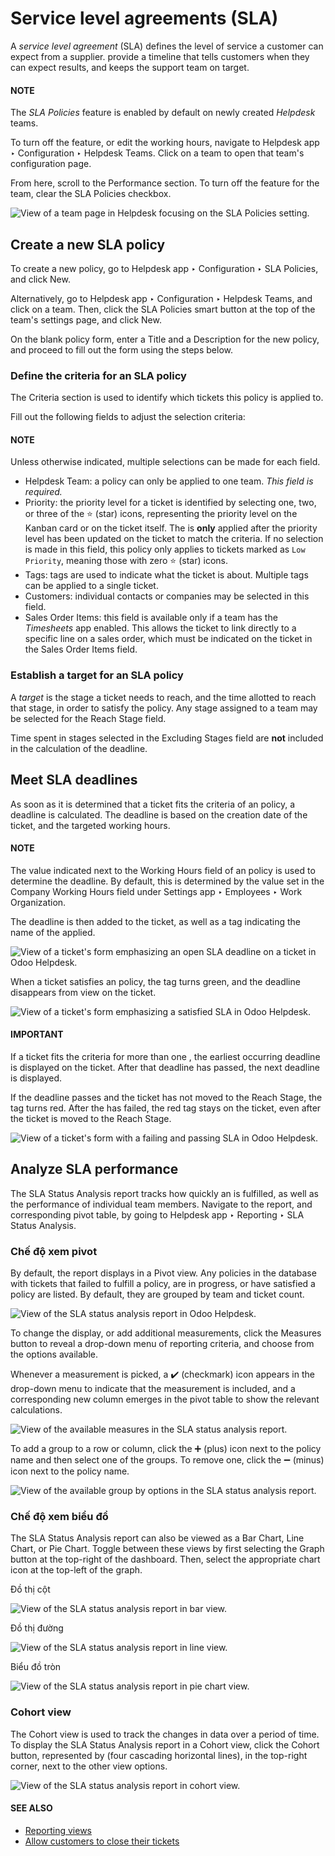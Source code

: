 # Service level agreements (SLA)

A *service level agreement* (SLA) defines the level of service a customer can expect from a
supplier.  provide a timeline that tells customers when they
can expect results, and keeps the support team on target.

#### NOTE
The *SLA Policies* feature is enabled by default on newly created *Helpdesk* teams.

To turn off the feature, or edit the working hours, navigate to Helpdesk app ‣
Configuration ‣ Helpdesk Teams. Click on a team to open that team's configuration page.

From here, scroll to the Performance section. To turn off the  feature for the team, clear the SLA Policies checkbox.

![View of a team page in Helpdesk focusing on the SLA Policies setting.](applications/services/helpdesk/overview/sla/sla-enable.png)

## Create a new SLA policy

To create a new policy, go to Helpdesk app ‣ Configuration ‣ SLA Policies, and
click New.

Alternatively, go to Helpdesk app ‣ Configuration ‣ Helpdesk Teams, and click
on a team. Then, click the SLA Policies smart button at the top of the team's settings
page, and click New.

On the blank  policy form, enter a Title and a
Description for the new policy, and proceed to fill out the form using the steps below.

### Define the criteria for an SLA policy

The Criteria section is used to identify which tickets this policy is applied to.

Fill out the following fields to adjust the selection criteria:

#### NOTE
Unless otherwise indicated, multiple selections can be made for each field.

- Helpdesk Team: a policy can only be applied to one team. *This field is required.*
- Priority: the priority level for a ticket is identified by selecting one, two, or
  three of the ⭐ (star) icons, representing the priority level on the Kanban card or on
  the ticket itself. The  is **only** applied after the
  priority level has been updated on the ticket to match the 
  criteria. If no selection is made in this field, this policy only applies to tickets marked as
  `Low Priority`, meaning those with zero ⭐ (star) icons.
- Tags: tags are used to indicate what the ticket is about. Multiple tags can be applied
  to a single ticket.
- Customers: individual contacts or companies may be selected in this field.
- Sales Order Items: this field is available only if a team has the *Timesheets* app
  enabled. This allows the ticket to link directly to a specific line on a sales order, which must
  be indicated on the ticket in the Sales Order Items field.

### Establish a target for an SLA policy

A *target* is the stage a ticket needs to reach, and the time allotted to reach that stage, in order
to satisfy the  policy. Any stage assigned to a team may be
selected for the Reach Stage field.

Time spent in stages selected in the Excluding Stages field are **not** included in the
calculation of the  deadline.

## Meet SLA deadlines

As soon as it is determined that a ticket fits the criteria of an  policy, a deadline is calculated. The deadline is based on the creation date of the
ticket, and the targeted working hours.

#### NOTE
The value indicated next to the Working Hours field of an  policy is used to determine the deadline. By default, this is determined by the value
set in the Company Working Hours field under Settings app ‣
Employees ‣ Work Organization.

The deadline is then added to the ticket, as well as a tag indicating the name of the  applied.

![View of a ticket's form emphasizing an open SLA deadline on a ticket in Odoo Helpdesk.](applications/services/helpdesk/overview/sla/sla-open-deadline.png)

When a ticket satisfies an  policy, the  tag turns green, and the deadline disappears from view on the ticket.

![View of a ticket's form emphasizing a satisfied SLA in Odoo Helpdesk.](applications/services/helpdesk/overview/sla/sla-deadline.png)

#### IMPORTANT
If a ticket fits the criteria for more than one , the
earliest occurring deadline is displayed on the ticket. After that deadline has passed, the next
deadline is displayed.

If the  deadline passes and the ticket has not moved to the
Reach Stage, the  tag turns red. After the
 has failed, the red tag stays on the ticket, even after the
ticket is moved to the Reach Stage.

![View of a ticket's form with a failing and passing SLA in Odoo Helpdesk.](applications/services/helpdesk/overview/sla/sla-passing-failing.png)

<a id="helpdesk-analyze-sla-performance"></a>

## Analyze SLA performance

The SLA Status Analysis report tracks how quickly an  is fulfilled, as well as the performance of individual team members. Navigate to the
report, and corresponding pivot table, by going to Helpdesk app ‣ Reporting ‣
SLA Status Analysis.

### Chế độ xem pivot

By default, the report displays in a Pivot view. Any  policies in the database with tickets that failed to fulfill a policy, are in progress,
or have satisfied a policy are listed. By default, they are grouped by team and ticket count.

![View of the SLA status analysis report in Odoo Helpdesk.](applications/services/helpdesk/overview/sla/sla-status-analysis.png)

To change the display, or add additional measurements, click the Measures button to
reveal a drop-down menu of reporting criteria, and choose from the options available.

Whenever a measurement is picked, a ✔️ (checkmark) icon appears in the drop-down menu to
indicate that the measurement is included, and a corresponding new column emerges in the pivot table
to show the relevant calculations.

![View of the available measures in the SLA status analysis report.](applications/services/helpdesk/overview/sla/sla-pivot-measures.png)

To add a group to a row or column, click the ➕ (plus) icon next to the policy name and
then select one of the groups. To remove one, click the ➖ (minus) icon next to the
policy name.

![View of the available group by options in the SLA status analysis report.](applications/services/helpdesk/overview/sla/sla-pivot-groups.png)

### Chế độ xem biểu đồ

The SLA Status Analysis report can also be viewed as a Bar Chart,
Line Chart, or Pie Chart. Toggle between these views by first selecting the
Graph button at the top-right of the dashboard. Then, select the appropriate chart icon
at the top-left of the graph.

Đồ thị cột

![View of the SLA status analysis report in bar view.](applications/services/helpdesk/overview/sla/sla-report-bar.png)

Đồ thị đường

![View of the SLA status analysis report in line view.](applications/services/helpdesk/overview/sla/sla-report-line.png)

Biểu đồ tròn

![View of the SLA status analysis report in pie chart view.](applications/services/helpdesk/overview/sla/sla-report-pie.png)

### Cohort view

The Cohort view is used to track the changes in data over a period of time. To display
the SLA Status Analysis report in a Cohort view, click the
Cohort button, represented by (four cascading horizontal lines), in the
top-right corner, next to the other view options.

![View of the SLA status analysis report in cohort view.](applications/services/helpdesk/overview/sla/sla-report-cohort.png)

#### SEE ALSO
- [Reporting views](../../../essentials/reporting.md#reporting-views)
- [Allow customers to close their tickets](../advanced/close_tickets.md)
